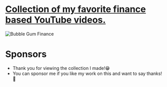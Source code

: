 # [Collection of my favorite finance based YouTube videos. ](https://cyber-chic.github.io/bubblegumfinance/)
![Bubble Gum Finance](https://github.com/user-attachments/assets/bd92079b-63ee-4dba-b7ab-f1cfe288f38a)
# Sponsors
- Thank you for viewing the collection I made!😁
- You can sponsor me if you like my work on this and want to say thanks!💖
